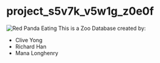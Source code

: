 # project_s5v7k_v5w1g_z0e0f
![Red Panda Eating](https://media.github.students.cs.ubc.ca/user/15390/files/e221cb57-b842-467b-afbf-b02c7e865e47)
This is a Zoo Database created by:
* Clive Yong
* Richard Han
* Mana Longhenry


